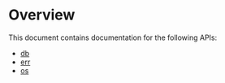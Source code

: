 # Overview
This document contains documentation for the following APIs:

- [ db ]( db.md )
- [ err ]( err.md )
- [ os ]( os.md )
